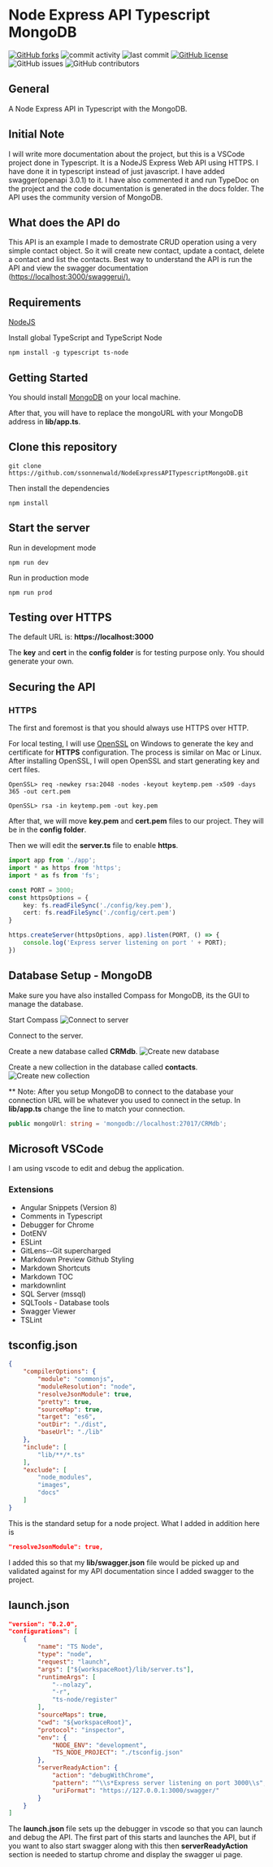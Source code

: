 # Node Express API Typescript MongoDB

[![GitHub forks](https://img.shields.io/github/forks/ssonnenwald/NodeExpressAPITypescriptMongoDB)](https://github.com/ssonnenwald/NodeExpressAPITypescriptMongoDB/network)
![commit activity](https://img.shields.io/github/commit-activity/w/ssonnenwald/NodeExpressAPITypescriptMongoDB.svg)
![last commit](https://img.shields.io/github/last-commit/ssonnenwald/NodeExpressAPITypescriptMongoDB.svg)
[![GitHub license](https://img.shields.io/github/license/ssonnenwald/NodeExpressAPITypescriptMongoDB)](https://github.com/ssonnenwald/NodeExpressAPITypescriptMongoDB/blob/master/LICENSE)
![GitHub issues](https://img.shields.io/github/issues/ssonnenwald/NodeExpressAPITypescriptMongoDB.svg)
![GitHub contributors](https://img.shields.io/github/contributors/ssonnenwald/NodeExpressAPITypescriptMongoDB.svg)

## General

A Node Express API in Typescript with the MongoDB.

## Initial Note

I will write more documentation about the project, but this is a VSCode project done in Typescript.  It is a NodeJS Express Web API using HTTPS.  I have done it in typescript instead of just javascript.  I have added swagger(openapi 3.0.1) to it.  I have also commented it and run TypeDoc on the project and the code documentation is generated in the docs folder.  The API uses the community version of MongoDB.

## What does the API do

This API is an example I made to demostrate CRUD operation using a very simple contact object.  So it will create new contact, update a contact, delete a contact and list the contacts.  Best way to understand the API is run the API and view the swagger documentation (<https://localhost:3000/swaggerui/).>

## Requirements

[NodeJS](https://nodejs.org/en/)

Install global TypeScript and TypeScript Node

```
npm install -g typescript ts-node
```

## Getting Started

You should install [MongoDB](https://docs.mongodb.com/manual/administration/install-community/) on your local machine.

After that, you will have to replace the mongoURL with your MongoDB address in **lib/app.ts**.

## Clone this repository

```
git clone https://github.com/ssonnenwald/NodeExpressAPITypescriptMongoDB.git
```

Then install the dependencies

```
npm install
```

## Start the server

Run in development mode

```
npm run dev
```

Run in production mode 

```
npm run prod
```

## Testing over HTTPS

The default URL is: **https://localhost:3000**

The **key** and **cert** in the **config folder** is for testing purpose only. You should generate your own.

## Securing the API

### HTTPS

The first and foremost is that you should always use HTTPS over HTTP.

For local testing, I will use [OpenSSL](https://slproweb.com/products/Win32OpenSSL.html) on Windows to generate the key and certificate 
for **HTTPS** configuration.  The process is similar on Mac or Linux.
After installing OpenSSL, I will open OpenSSL and start generating key and cert files.

```
OpenSSL> req -newkey rsa:2048 -nodes -keyout keytemp.pem -x509 -days 365 -out cert.pem
    
OpenSSL> rsa -in keytemp.pem -out key.pem
```

After that, we will move **key.pem** and **cert.pem** files to our
project. They will be in the **config folder**.

Then we will edit the **server.ts** file to enable **https**.

```typescript
import app from './app';
import * as https from 'https';
import * as fs from 'fs';

const PORT = 3000;
const httpsOptions = {
    key: fs.readFileSync('./config/key.pem'),
    cert: fs.readFileSync('./config/cert.pem')
}

https.createServer(httpsOptions, app).listen(PORT, () => {
    console.log('Express server listening on port ' + PORT);
})
```

## Database Setup - MongoDB

Make sure you have also installed Compass for MongoDB, its the GUI to manage the database.  

Start Compass
![Connect to server](https://github.com/ssonnenwald/NodeExpressAPITypescriptMongoDB/blob/master/images/Capture.JPG)

Connect to the server.

Create a new database called **CRMdb**.
![Create new database](https://github.com/ssonnenwald/NodeExpressAPITypescriptMongoDB/blob/master/images/Capture2.JPG)

Create a new collection in the database called **contacts**.![Create new collection](https://github.com/ssonnenwald/NodeExpressAPITypescriptMongoDB/blob/master/images/Capture3.JPG)

** Note:  After you setup MongoDB to connect to the database your connection URL will be whatever you used to connect in the setup.  In **lib/app.ts** change the line to match your connection.

```typescript
public mongoUrl: string = 'mongodb://localhost:27017/CRMdb';
```

## Microsoft VSCode
I am using vscode to edit and debug the application.

### Extensions
* Angular Snippets (Version 8)
* Comments in Typescript
* Debugger for Chrome
* DotENV
* ESLint
* GitLens--Git supercharged
* Markdown Preview Github Styling
* Markdown Shortcuts
* Markdown TOC
* markdownlint
* SQL Server (mssql)
* SQLTools - Database tools
* Swagger Viewer
* TSLint

## tsconfig.json
```json
{
    "compilerOptions": {
        "module": "commonjs",
        "moduleResolution": "node",
        "resolveJsonModule": true,
        "pretty": true,
        "sourceMap": true,
        "target": "es6",
        "outDir": "./dist",
        "baseUrl": "./lib"
    },
    "include": [
        "lib/**/*.ts"
    ],
    "exclude": [
        "node_modules",
        "images",
        "docs"
    ]
}
```

This is the standard setup for a node project.  What I added in addition here is 
```json
"resolveJsonModule": true,
```
I added this so that my **lib/swagger.json** file would be picked up and validated against for my API documentation since I added swagger to the project.

## launch.json
```json
"version": "0.2.0",
"configurations": [
    {
        "name": "TS Node",
        "type": "node",
        "request": "launch",
        "args": ["${workspaceRoot}/lib/server.ts"],
        "runtimeArgs": [
            "--nolazy",
            "-r",
            "ts-node/register"
        ],
        "sourceMaps": true,
        "cwd": "${workspaceRoot}",
        "protocol": "inspector",
        "env": {
            "NODE_ENV": "development",
            "TS_NODE_PROJECT": "./tsconfig.json"
        },
        "serverReadyAction": {
            "action": "debugWithChrome",
            "pattern": "^\\s*Express server listening on port 3000\\s",
            "uriFormat": "https://127.0.0.1:3000/swagger/"
        }
    }
]
```
The **launch.json** file sets up the debugger in vscode so that you can launch and debug the API.  The first part of this starts and launches the API, but if you want to also start swagger along with this then **serverReadyAction** section is needed to startup chrome and display the swagger ui page.
